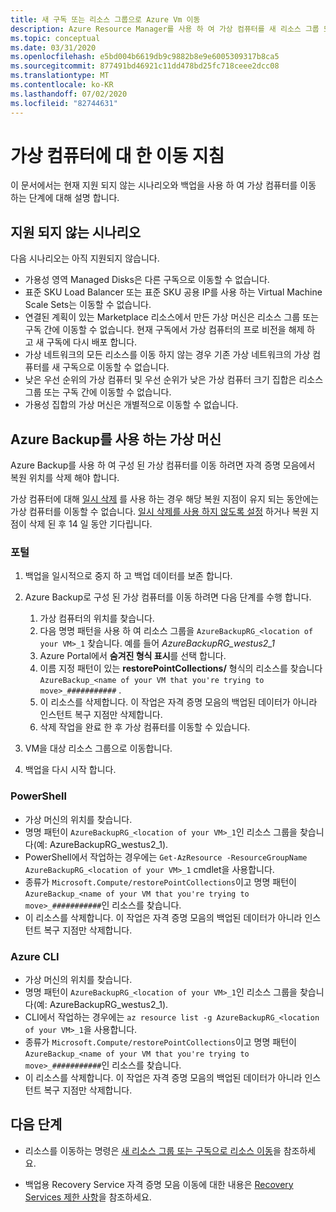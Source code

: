 ```yaml
---
title: 새 구독 또는 리소스 그룹으로 Azure Vm 이동
description: Azure Resource Manager를 사용 하 여 가상 컴퓨터를 새 리소스 그룹 또는 구독으로 이동할 수 있습니다.
ms.topic: conceptual
ms.date: 03/31/2020
ms.openlocfilehash: e5bd004b6619db9c9882b8e9e6005309317b8ca5
ms.sourcegitcommit: 877491bd46921c11dd478bd25fc718ceee2dcc08
ms.translationtype: MT
ms.contentlocale: ko-KR
ms.lasthandoff: 07/02/2020
ms.locfileid: "82744631"
---
```

# <a name="move-guidance-for-virtual-machines"></a>가상 컴퓨터에 대 한 이동 지침

이 문서에서는 현재 지원 되지 않는 시나리오와 백업을 사용 하 여 가상 컴퓨터를 이동 하는 단계에 대해 설명 합니다.

## <a name="scenarios-not-supported"></a>지원 되지 않는 시나리오

다음 시나리오는 아직 지원되지 않습니다.

* 가용성 영역 Managed Disks은 다른 구독으로 이동할 수 없습니다.
* 표준 SKU Load Balancer 또는 표준 SKU 공용 IP를 사용 하는 Virtual Machine Scale Sets는 이동할 수 없습니다.
* 연결된 계획이 있는 Marketplace 리소스에서 만든 가상 머신은 리소스 그룹 또는 구독 간에 이동할 수 없습니다. 현재 구독에서 가상 컴퓨터의 프로 비전을 해제 하 고 새 구독에 다시 배포 합니다.
* 가상 네트워크의 모든 리소스를 이동 하지 않는 경우 기존 가상 네트워크의 가상 컴퓨터를 새 구독으로 이동할 수 없습니다.
* 낮은 우선 순위의 가상 컴퓨터 및 우선 순위가 낮은 가상 컴퓨터 크기 집합은 리소스 그룹 또는 구독 간에 이동할 수 없습니다.
* 가용성 집합의 가상 머신은 개별적으로 이동할 수 없습니다.

## <a name="virtual-machines-with-azure-backup"></a>Azure Backup를 사용 하는 가상 머신

Azure Backup를 사용 하 여 구성 된 가상 컴퓨터를 이동 하려면 자격 증명 모음에서 복원 위치를 삭제 해야 합니다.

가상 컴퓨터에 대해 [일시 삭제](../../../backup/backup-azure-security-feature-cloud.md) 를 사용 하는 경우 해당 복원 지점이 유지 되는 동안에는 가상 컴퓨터를 이동할 수 없습니다. [일시 삭제를 사용 하지 않도록 설정](../../../backup/backup-azure-security-feature-cloud.md#enabling-and-disabling-soft-delete) 하거나 복원 지점이 삭제 된 후 14 일 동안 기다립니다.

### <a name="portal"></a>포털

1. 백업을 일시적으로 중지 하 고 백업 데이터를 보존 합니다.
2. Azure Backup로 구성 된 가상 컴퓨터를 이동 하려면 다음 단계를 수행 합니다.

   1. 가상 컴퓨터의 위치를 찾습니다.
   2. 다음 명명 패턴을 사용 하 여 리소스 그룹을 `AzureBackupRG_<location of your VM>_1` 찾습니다. 예를 들어 *AzureBackupRG_westus2_1*
   3. Azure Portal에서 **숨겨진 형식 표시**를 선택 합니다.
   4. 이름 지정 패턴이 있는 **restorePointCollections/** 형식의 리소스를 찾습니다 `AzureBackup_<name of your VM that you're trying to move>_###########` .
   5. 이 리소스를 삭제합니다. 이 작업은 자격 증명 모음의 백업된 데이터가 아니라 인스턴트 복구 지점만 삭제합니다.
   6. 삭제 작업을 완료 한 후 가상 컴퓨터를 이동할 수 있습니다.

3. VM을 대상 리소스 그룹으로 이동합니다.
4. 백업을 다시 시작 합니다.

### <a name="powershell"></a>PowerShell

* 가상 머신의 위치를 찾습니다.
* 명명 패턴이 `AzureBackupRG_<location of your VM>_1`인 리소스 그룹을 찾습니다(예: AzureBackupRG_westus2_1).
* PowerShell에서 작업하는 경우에는 `Get-AzResource -ResourceGroupName AzureBackupRG_<location of your VM>_1` cmdlet을 사용합니다.
* 종류가 `Microsoft.Compute/restorePointCollections`이고 명명 패턴이 `AzureBackup_<name of your VM that you're trying to move>_###########`인 리소스를 찾습니다.
* 이 리소스를 삭제합니다. 이 작업은 자격 증명 모음의 백업된 데이터가 아니라 인스턴트 복구 지점만 삭제합니다.

### <a name="azure-cli"></a>Azure CLI

* 가상 머신의 위치를 찾습니다.
* 명명 패턴이 `AzureBackupRG_<location of your VM>_1`인 리소스 그룹을 찾습니다(예: AzureBackupRG_westus2_1).
* CLI에서 작업하는 경우에는 `az resource list -g AzureBackupRG_<location of your VM>_1`을 사용합니다.
* 종류가 `Microsoft.Compute/restorePointCollections`이고 명명 패턴이 `AzureBackup_<name of your VM that you're trying to move>_###########`인 리소스를 찾습니다.
* 이 리소스를 삭제합니다. 이 작업은 자격 증명 모음의 백업된 데이터가 아니라 인스턴트 복구 지점만 삭제합니다.

## <a name="next-steps"></a>다음 단계

* 리소스를 이동하는 명령은 [새 리소스 그룹 또는 구독으로 리소스 이동](../move-resource-group-and-subscription.md)을 참조하세요.

* 백업용 Recovery Service 자격 증명 모음 이동에 대한 내용은 [Recovery Services 제한 사항](../../../backup/backup-azure-move-recovery-services-vault.md?toc=/azure/azure-resource-manager/toc.json)을 참조하세요.
